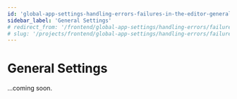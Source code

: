 ```yaml
---
id: 'global-app-settings-handling-errors-failures-in-the-editor-general-settings'
sidebar_label: 'General Settings'
# redirect_from: '/frontend/global-app-settings/handling-errors/failures-in-the-editor/general-settings'
# slug: '/projects/frontend/global-app-settings/handling-errors/failures-in-the-editor/general-settings'
---
```


# General Settings

...coming soon.
